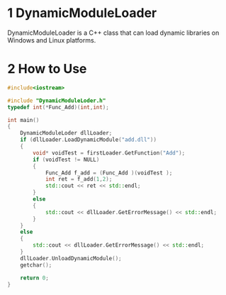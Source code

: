 # 1 DynamicModuleLoader

DynamicModuleLoader is a C++ class that can load dynamic libraries on Windows and Linux platforms.

# 2 How to Use

```cpp
#include<iostream>

#include "DynamicModuleLoder.h"
typedef int(*Func_Add)(int,int);

int main()
{
	DynamicModuleLoder dllLoader;
	if (dllLoader.LoadDynamicModule("add.dll"))
	{
		void* voidTest = firstLoader.GetFunction("Add");
		if (voidTest != NULL)
		{
			Func_Add f_add = (Func_Add )(voidTest );
			int ret = f_add(1,2);
			std::cout << ret << std::endl;
		}
		else
		{
			std::cout << dllLoader.GetErrorMessage() << std::endl;
		}
	}
	else
	{
		std::cout << dllLoader.GetErrorMessage() << std::endl;
	}
	dllLoader.UnloadDynamicModule();
	getchar();

	return 0;
}
```
